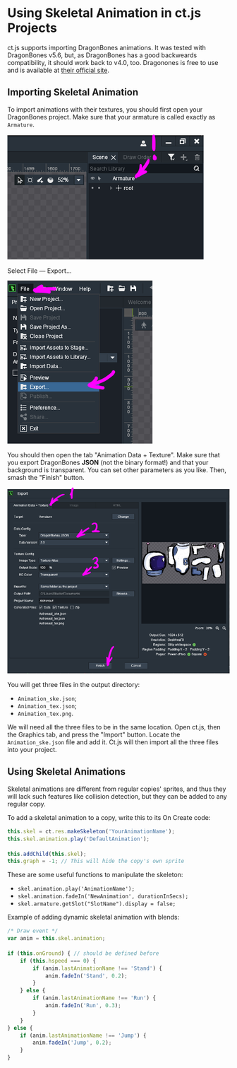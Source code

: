 # Using Skeletal Animation in ct.js Projects

ct.js supports importing DragonBones animations. It was tested with DragonBones v5.6, but, as DragonBones has a good backweards compatibility, it should work back to v4.0, too. Dragonones is free to use and is available at [their official site](http://dragonbones.com/).

## Importing Skeletal Animation

To import animations with their textures, you should first open your DragonBones project. Make sure that your armature is called exactly as `Armature`.

![](./images/skeletalAnimationsDB_03.png)

Select File — Export…

![](./images/skeletalAnimationsDB_01.png)

You should then open the tab "Animation Data + Texture". Make sure that you export DragonBones **JSON** (not the binary format!) and that your background is transparent. You can set other parameters as you like. Then, smash the "Finish" button.

![](./images/skeletalAnimationsDB_02.png)

You will get three files in the output directory:

* `Animation_ske.json`;
* `Animation_tex.json`;
* `Animation_tex.png`.

We will need all the three files to be in the same location. Open ct.js, then the Graphics tab, and press the "Import" button. Locate the `Animation_ske.json` file and add it. Ct.js will then import all the three files into your project.

## Using Skeletal Animations

Skeletal animations are different from regular copies' sprites, and thus they will lack such features like collision detection, but they can be added to any regular copy.

To add a skeletal animation to a copy, write this to its On Create code:

```js
this.skel = ct.res.makeSkeleton('YourAnimationName');
this.skel.animation.play('DefaultAnimation');

this.addChild(this.skel);
this.graph = -1; // This will hide the copy's own sprite
```

These are some useful functions to manipulate the skeleton:

* `skel.animation.play('AnimationName');`
* `skel.animation.fadeIn('NewAnimation', durationInSecs);`
* `skel.armature.getSlot("SlotName").display = false;`

Example of adding dynamic skeletal animation with blends:

```js
/* Draw event */
var anim = this.skel.animation;

if (this.onGround) { // should be defined before
    if (this.hspeed === 0) {
        if (anim.lastAnimationName !== 'Stand') {
            anim.fadeIn('Stand', 0.2);
        }
    } else {
        if (anim.lastAnimationName !== 'Run') {
            anim.fadeIn('Run', 0.3);
        }
    }
} else {
    if (anim.lastAnimationName !== 'Jump') {
        anim.fadeIn('Jump', 0.2);
    }
}
```